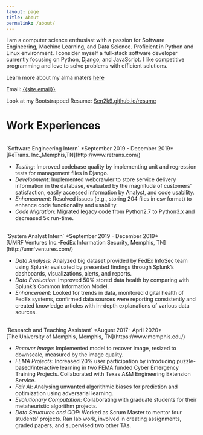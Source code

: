 ```yaml
---
layout: page
title: About
permalink: /about/
---
```

<p>
I am a computer science enthusiast with a passion for Software Engineering, Machine Learning, and Data Science. Proficient in Python and Linux environment. I consider myself a full-stack software developer currently focusing on Python, Django, and JavaScript. I like competitive programming and love to solve problems with efficient solutions.
</p>

Learn more about my alma maters <a href="{{ site.url }}/educations/">here</a>

Email: <a href="mailto:{{site.email}}?Subject=From Blog Site:">{{site.email}}</a>

Look at my Bootstrapped Resume: [Sen2k9.github.io/resume](https://sen2k9.github.io/resume/)
<br>
# Work Experiences

<br>
`Software Engineering Intern` *September 2019 - December 2019*<br>
[ReTrans. Inc.,Memphis,TN](http://www.retrans.com/)

- *Testing*: Improved codebase quality by implementing unit and regression tests for management files in Django.
- *Development*: Implemented webcrawler to store service delivery information in the database, evaluated by the magnitude of customers’ satisfaction, easily accessed information by Analyst, and code usability.
- *Enhancement*: Resolved issues (e.g., storing 204 files in csv format) to enhance code functionality and usability.
- *Code Migration*: Migrated legacy code from Python2.7 to Python3.x and decreased 5x run-time.

<br>                              
`System Analyst Intern` *September 2019 - December 2019*<br>
[UMRF Ventures Inc.-FedEx Information Security, Memphis, TN](http://umrfventures.com/)

- *Data Analysis*: Analyzed big dataset provided by FedEx InfoSec team using Splunk; evaluated by presented findings through Splunk’s dashboards, visualizations, alerts, and reports.
- *Data Evaluation*: Improved 50% stored data health by comparing with Splunk’s Common Information Model.
- *Enhancement*: Looked for trends in data, monitored digital health of FedEx systems, confirmed data sources were reporting consistently and created knowledge articles with in-depth explanations of various data sources.

<br>
`Research and Teaching Assistant` *August 2017- April 2020*<br>
[The University of Memphis, Memphis, TN](https://www.memphis.edu/)

- *Recover Image*: Implemented model to recover image, resized to downscale, measured by the image quality.
- *FEMA Projects*: Increased 20% user participation by introducing puzzle-based/interactive learning in two FEMA funded Cyber Emergency Training Projects. Collaborated with Texas A&M Engineering Extension Service.
- *Fair AI*: Analysing unwanted algorithmic biases for prediction and optimization using adversarial learning.
- *Evolutionary Computation*: Collaborating with graduate students for their metaheuristic algorithm projects.
- *Data Structures and OOP*: Worked as Scrum Master to mentor four students’ projects. Ran lab work, involved in creating assignments, graded papers, and supervised two other TAs.
